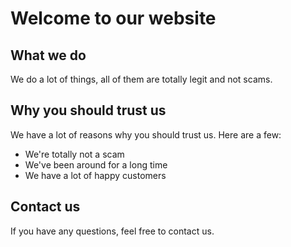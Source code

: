 # Welcome to our website

## What we do
We do a lot of things, all of them are totally legit and not scams.

## Why you should trust us
We have a lot of reasons why you should trust us. Here are a few:
- We're totally not a scam
- We've been around for a long time
- We have a lot of happy customers

## Contact us
If you have any questions, feel free to contact us.